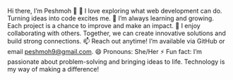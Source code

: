 Hi there, I’m Peshmoh 👋
👀 I love exploring what web development can do.
Turning ideas into code excites me.
🌱 I’m always learning and growing.
Each project is a chance to improve and make an impact.
💞️ I enjoy collaborating with others. Together,
we can create innovative solutions and build strong connections.
📫 Reach out anytime! I’m available via GitHub or email peshmoh9@gmail.com.
😄 Pronouns: She/Her
⚡ Fun fact: I’m passionate about problem-solving and bringing ideas to life.
Technology is my way of making a difference!
